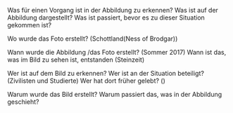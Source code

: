 Was für einen Vorgang ist in der Abbildung zu erkennen?
Was ist auf der Abbildung dargestellt?
Was ist passiert, bevor es zu dieser Situation gekommen ist?

Wo wurde das Foto erstellt? (Schottland(Ness of Brodgar))

Wann wurde die Abbildung /das Foto erstellt? (Sommer 2017)
Wann ist das, was im Bild zu sehen ist, entstanden (Steinzeit)

Wer ist auf dem Bild zu erkennen?
Wer ist an der Situation beteiligt? (Zivilisten und Studierte)
Wer hat dort früher gelebt? ()

Warum wurde das Bild erstellt?
Warum passiert das, was in der Abbildung geschieht?





